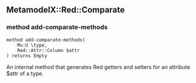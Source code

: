 MetamodelX::Red::Comparate
--------------------------

### method add-comparate-methods

```perl6
method add-comparate-methods(
    Mu:U \type,
    Red::Attr::Column $attr
) returns Empty
```

An internal method that generates Red getters and setters for an attribute $attr of a type.

